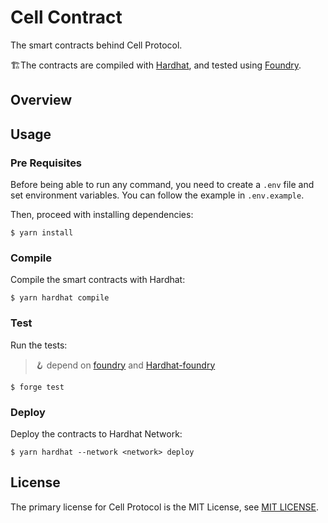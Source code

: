 # Cell Contract
The smart contracts behind Cell Protocol.

:building_construction:The contracts are compiled with [Hardhat](https://hardhat.org/getting-started/), and tested using [Foundry](https://hardhat.org/hardhat-runner/plugins/nomicfoundation-hardhat-foundry).



## Overview



## Usage

### Pre Requisites

Before being able to run any command, you need to create a `.env` file and set environment variables. You can follow the example in `.env.example`.

Then, proceed with installing dependencies:

```
$ yarn install
```



### Compile

Compile the smart contracts with Hardhat:

```
$ yarn hardhat compile
```



### Test

Run the tests:
> :hook: depend on [foundry](https://getfoundry.sh/) and [Hardhat-foundry](https://hardhat.org/hardhat-runner/plugins/nomicfoundation-hardhat-foundry)

```
$ forge test
```



### Deploy

Deploy the contracts to Hardhat Network:

```
$ yarn hardhat --network <network> deploy
```



## License

The primary license for Cell Protocol is the MIT License, see [MIT LICENSE](https://github.com/cell-protocol-social/cell-contract/blob/main/LICENSE).
